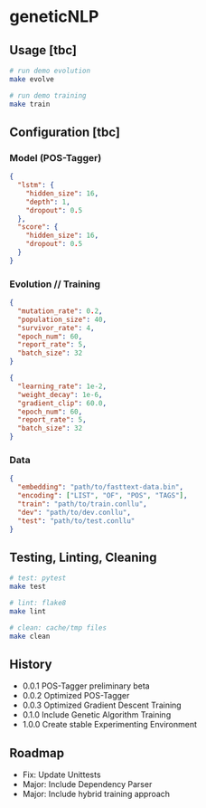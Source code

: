 # geneticNLP

## Usage [tbc]

```bash
# run demo evolution
make evolve

# run demo training
make train
```

## Configuration [tbc]

### Model (POS-Tagger)

```json
{
  "lstm": {
    "hidden_size": 16,
    "depth": 1,
    "dropout": 0.5
  },
  "score": {
    "hidden_size": 16,
    "dropout": 0.5
  }
}
```

### Evolution // Training

```json
{
  "mutation_rate": 0.2,
  "population_size": 40,
  "survivor_rate": 4,
  "epoch_num": 60,
  "report_rate": 5,
  "batch_size": 32
}
```

```json
{
  "learning_rate": 1e-2,
  "weight_decay": 1e-6,
  "gradient_clip": 60.0,
  "epoch_num": 60,
  "report_rate": 5,
  "batch_size": 32
}
```

### Data

```json
{
  "embedding": "path/to/fasttext-data.bin",
  "encoding": ["LIST", "OF", "POS", "TAGS"],
  "train": "path/to/train.conllu",
  "dev": "path/to/dev.conllu",
  "test": "path/to/test.conllu"
}
```

## Testing, Linting, Cleaning

```bash
# test: pytest
make test

# lint: flake8
make lint

# clean: cache/tmp files
make clean
```

## History

- 0.0.1 POS-Tagger preliminary beta
- 0.0.2 Optimized POS-Tagger
- 0.0.3 Optimized Gradient Descent Training
- 0.1.0 Include Genetic Algorithm Training
- 1.0.0 Create stable Experimenting Environment

## Roadmap

- Fix: Update Unittests
- Major: Include Dependency Parser
- Major: Include hybrid training approach
